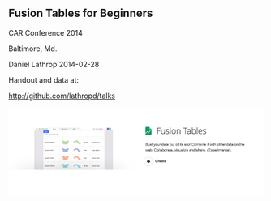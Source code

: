 Fusion Tables for Beginners
-----------------
CAR Conference 2014 

Baltimore, Md.

Daniel Lathrop
2014-02-28


Handout and data at:

http://github.com/lathropd/talks



![Fusion Tables is part of Google Drive](car2014_data/screenshot1.png)
